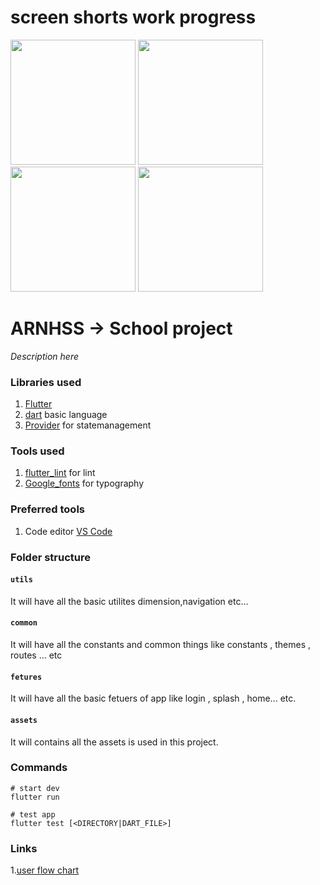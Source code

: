 
# screen shorts work progress


<img width='200' src="https://user-images.githubusercontent.com/65447144/183302437-8c846b5e-3f4b-4caa-8626-6e1eef4ac295.png"/>    <img width='200' src="https://user-images.githubusercontent.com/65447144/183710986-60f101db-12d2-45f0-bbfb-57913aea97d7.png"/> 
<img width='200' src="https://user-images.githubusercontent.com/65447144/183711644-6be5797f-a741-407c-aa87-b729a0f806b9.png"/>     <img width='200' src="https://user-images.githubusercontent.com/65447144/183737998-00b34e90-349f-4d36-9722-01588d4543c6.png"/> 

 







# ARNHSS -> School project

_Description here_
### Libraries used
1. [Flutter](https://flutter.dev/)
2. [dart](https://dart.dev/) basic language
3. [Provider](https://pub.dev/packages/provider/) for statemanagement

### Tools used
1. [flutter_lint](https://pub.dev/packages/flutter_lints/) for lint
2. [Google_fonts](https://pub.dev/packages/google_fonts/) for typography

### Preferred tools
1. Code editor [VS Code](https://code.visualstudio.com/)

### Folder structure

#### `utils`
It will have all the basic utilites dimension,navigation etc...

#### `common`
It will have all the constants and common things  like  constants , themes ,  routes ... etc

#### `fetures`
It will have all the basic fetuers of app like login , splash , home... etc.

#### `assets`
It will contains all the assets is used in this project.

### Commands

```
# start dev
flutter run

# test app
flutter test [<DIRECTORY|DART_FILE>] 

```

### Links
1.[user flow chart ](https://www.figma.com/file/BAcGajYbla8hJGDNEUoAQ3/arnhss?node-id=0%3A1)
